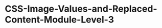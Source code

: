 CSS-Image-Values-and-Replaced-Content-Module-Level-3
====================================================
